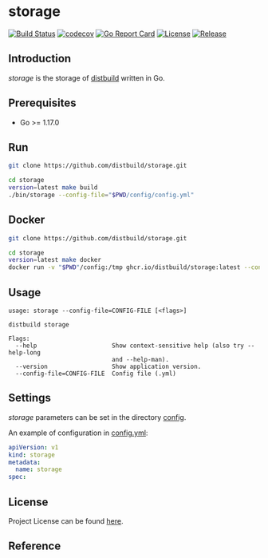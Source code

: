 # storage

[![Build Status](https://github.com/distbuild/storage/workflows/CI/badge.svg?branch=main&event=push)](https://github.com/distbuild/storage/actions?query=workflow%3ACI)
[![codecov](https://codecov.io/gh/distbuild/storage/branch/main/graph/badge.svg?token=S78151LC5J)](https://codecov.io/gh/distbuild/storage)
[![Go Report Card](https://goreportcard.com/badge/github.com/distbuild/storage)](https://goreportcard.com/report/github.com/distbuild/storage)
[![License](https://img.shields.io/github/license/distbuild/storage.svg)](https://github.com/distbuild/storage/blob/main/LICENSE)
[![Release](https://img.shields.io/github/release/distbuild/storage.svg)](https://github.com/distbuild/storage/releases/latest)



## Introduction

*storage* is the storage of [distbuild](https://github.com/distbuild) written in Go.



## Prerequisites

- Go >= 1.17.0



## Run

```bash
git clone https://github.com/distbuild/storage.git

cd storage
version=latest make build
./bin/storage --config-file="$PWD/config/config.yml"
```



## Docker

```bash
git clone https://github.com/distbuild/storage.git

cd storage
version=latest make docker
docker run -v "$PWD"/config:/tmp ghcr.io/distbuild/storage:latest --config-file="/tmp/config.yml"
```



## Usage

```
usage: storage --config-file=CONFIG-FILE [<flags>]

distbuild storage

Flags:
  --help                     Show context-sensitive help (also try --help-long
                             and --help-man).
  --version                  Show application version.
  --config-file=CONFIG-FILE  Config file (.yml)
```



## Settings

*storage* parameters can be set in the directory [config](https://github.com/distbuild/storage/blob/main/config).

An example of configuration in [config.yml](https://github.com/distbuild/storage/blob/main/config/config.yml):

```yaml
apiVersion: v1
kind: storage
metadata:
  name: storage
spec:
```



## License

Project License can be found [here](LICENSE).



## Reference
